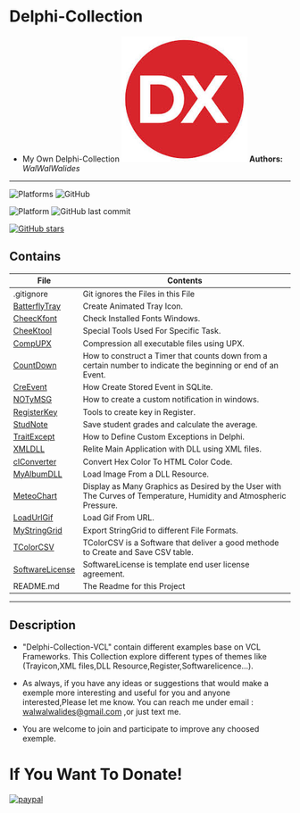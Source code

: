 # Delphi-Collection
- My Own Delphi-Collection
![](Delphi-Collection.jpg)
**Authors:**  *WalWalWalides*
------
![Platforms](https://img.shields.io/badge/Supported%20platforms-Win32%20and%20Win64-red.svg)
![GitHub](https://img.shields.io/github/license/walwalwalides/Delphi-Collection-VCL)


![Platform](https://img.shields.io/badge/delphi->%3D_2010-glue)
![GitHub last commit](https://img.shields.io/github/last-commit/walwalwalides/Delphi-Collection-VCL)

[![GitHub stars](https://img.shields.io/github/stars/walwalwalides/Delphi-Collection-VCL)](https://github.com/walwalwalides/Delphi-Collection-VCL/stargazers)

## Contains

| File | Contents | 
| --- | --- |
| .gitignore | Git ignores the Files in this File |
|[BatterflyTray](https://github.com/walwalwalides/Delphi-Collection/tree/master/BatterflyTray)|Create Animated Tray Icon.|
|[CheecKfont](https://github.com/walwalwalides/Delphi-Collection/tree/master/CheecKfont)|Check Installed Fonts Windows.|
|[CheeKtool](https://github.com/walwalwalides/Delphi-Collection/tree/master/CheeKtool)|Special Tools Used For Specific Task.|
|[CompUPX](https://github.com/walwalwalides/Delphi-Collection/tree/master/CompUPX)|Compression all executable files using UPX.|
|[CountDown](https://github.com/walwalwalides/Delphi-Collection/tree/master/CountDown)|How to construct a Timer that counts down from a certain number to indicate the beginning or end of an Event.|
|[CreEvent](https://github.com/walwalwalides/Delphi-Collection/tree/master/CreEvent)|How Create Stored Event in SQLite.|
|[NOTyMSG](https://github.com/walwalwalides/Delphi-Collection/tree/master/NOTyMSG)|How to create a custom notification in windows.|
|[RegisterKey](https://github.com/walwalwalides/Delphi-Collection/tree/master/RegisterKey)|Tools to create key in Register.|
|[StudNote](https://github.com/walwalwalides/Delphi-Collection/tree/master/StudNote)|Save student grades and calculate the average.|
|[TraitExcept](https://github.com/walwalwalides/Delphi-Collection/tree/master/TraitExcept)|How to Define Custom Exceptions in Delphi.|
|[XMLDLL](https://github.com/walwalwalides/Delphi-Collection/tree/master/XMLDLL)|Relite Main Application with DLL using XML files.|
|[clConverter](https://github.com/walwalwalides/Delphi-Collection/tree/master/clConverter)|Convert Hex Color To HTML Color Code.|
|[MyAlbumDLL](https://github.com/walwalwalides/Delphi-Collection/tree/master/MyAlbumDLL)|Load Image From a DLL Resource.|
|[MeteoChart](https://github.com/walwalwalides/Delphi-Collection-VCL/tree/master/MeteoChart)|Display as Many Graphics as Desired by the User with The Curves of Temperature, Humidity and Atmospheric Pressure.|  
|[LoadUrlGif](https://github.com/walwalwalides/Delphi-Collection-VCL/tree/master/LoadUrlGif)|Load Gif From URL.|
|[MyStringGrid](https://github.com/walwalwalides/Delphi-Collection-VCL/tree/master/MyStringGrid)|Export StringGrid to different File Formats.|
|[TColorCSV](https://github.com/walwalwalides/Delphi-Collection-VCL/tree/master/TColorCSV)|TColorCSV is a Software that deliver a good methode to Create and Save CSV table.|
|[SoftwareLicense](https://github.com/walwalwalides/Delphi-Collection-VCL/tree/master/SoftwareLicense)|SoftwareLicense is template end user license agreement.|
| README.md | The Readme for this Project

------
## Description
- "Delphi-Collection-VCL" contain different examples base on VCL Frameworks.
This Collection explore different types of themes like (Trayicon,XML files,DLL Resource,Register,Softwarelicence...).

- As always, if you have any ideas or suggestions that would make a exemple more interesting and useful for you and anyone interested,Please let me know. 
You can reach me under email : walwalwalides@gmail.com ,or just text me.

- You are welcome to join and participate to improve any choosed exemple.

# If You Want To Donate!

[![paypal](https://www.paypalobjects.com/en_US/i/btn/btn_donateCC_LG.gif)](https://www.paypal.com/cgi-bin/webscr?cmd=_s-xclick&hosted_button_id=Y79F36A9BGLHS&source=url)

